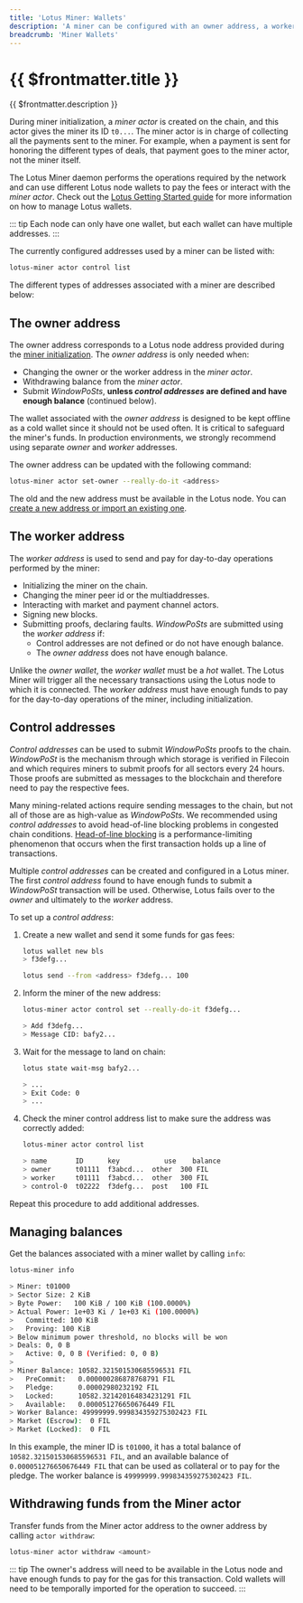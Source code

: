 ```yaml
---
title: 'Lotus Miner: Wallets'
description: 'A miner can be configured with an owner address, a worker address, and additional control addresses. This separation of addresses allows for more secure transfers and more granual management of each address.'
breadcrumb: 'Miner Wallets'
---
```


# {{ $frontmatter.title }}

{{ $frontmatter.description }}

During miner initialization, a _miner actor_ is created on the chain, and this actor gives the miner its ID `t0...`. The miner actor is in charge of collecting all the payments sent to the miner. For example, when a payment is sent for honoring the different types of deals, that payment goes to the miner actor, not the miner itself.

The Lotus Miner daemon performs the operations required by the network and can use different Lotus node wallets to pay the fees or interact with the _miner actor_. Check out the [Lotus Getting Started guide](../../get-started/lotus/send-and-receive-fil.md) for more information on how to manage Lotus wallets.

::: tip
Each node can only have one wallet, but each wallet can have multiple addresses.
:::

The currently configured addresses used by a miner can be listed with:

```sh
lotus-miner actor control list
```

The different types of addresses associated with a miner are described below:

## The owner address

The owner address corresponds to a Lotus node address provided during the [miner initialization](miner-setup.md). The _owner address_ is only needed when:

- Changing the owner or the worker address in the _miner actor_.
- Withdrawing balance from the _miner actor_.
- Submit _WindowPoSts_, **unless _control addresses_ are defined and have enough balance** (continued below).

The wallet associated with the _owner address_ is designed to be kept offline as a cold wallet since it should not be used often. It is critical to safeguard the miner's funds. In production environments, we strongly recommend using separate _owner_ and _worker_ addresses.

The owner address can be updated with the following command:

```sh
lotus-miner actor set-owner --really-do-it <address>
```

The old and the new address must be available in the Lotus node. You can [create a new address or import an existing one](../../get-started/lotus/send-and-receive-fil.md).

## The worker address

The _worker address_ is used to send and pay for day-to-day operations performed by the miner:

- Initializing the miner on the chain.
- Changing the miner peer id or the multiaddresses.
- Interacting with market and payment channel actors.
- Signing new blocks.
- Submitting proofs, declaring faults. _WindowPoSts_ are submitted using the _worker address_ if:
  - Control addresses are not defined or do not have enough balance.
  - The _owner address_ does not have enough balance.

Unlike the _owner wallet_, the _worker wallet_ must be a _hot_ wallet. The Lotus Miner will trigger all the necessary transactions using the Lotus node to which it is connected. The _worker address_ must have enough funds to pay for the day-to-day operations of the miner, including initialization.

## Control addresses

_Control addresses_ can be used to submit _WindowPoSts_ proofs to the chain. _WindowPoSt_ is the mechanism through which storage is verified in Filecoin and which requires miners to submit proofs for all sectors every 24 hours. Those proofs are submitted as messages to the blockchain and therefore need to pay the respective fees.

Many mining-related actions require sending messages to the chain, but not all of those are as high-value as _WindowPoSts_. We recommended using _control addresses_ to avoid head-of-line blocking problems in congested chain conditions. [Head-of-line blocking](https://en.wikipedia.org/wiki/Head-of-line_blocking) is a performance-limiting phenomenon that occurs when the first transaction holds up a line of transactions.

Multiple _control addresses_ can be created and configured in a Lotus miner. The first _control address_ found to have enough funds to submit a _WindowPoSt_ transaction will be used. Otherwise, Lotus fails over to the _owner_ and ultimately to the _worker_ address.

To set up a _control address_:

1. Create a new wallet and send it some funds for gas fees:

   ```sh
   lotus wallet new bls
   > f3defg...

   lotus send --from <address> f3defg... 100
   ```

1. Inform the miner of the new address:

   ```sh
   lotus-miner actor control set --really-do-it f3defg...

   > Add f3defg...
   > Message CID: bafy2...
   ```

1. Wait for the message to land on chain:

   ```sh
   lotus state wait-msg bafy2...

   > ...
   > Exit Code: 0
   > ...
   ```

1. Check the miner control address list to make sure the address was correctly added:

   ```sh
   lotus-miner actor control list

   > name       ID      key           use    balance
   > owner      t01111  f3abcd...  other  300 FIL
   > worker     t01111  f3abcd...  other  300 FIL
   > control-0  t02222  f3defg...  post   100 FIL
   ```

Repeat this procedure to add additional addresses.

## Managing balances

Get the balances associated with a miner wallet by calling `info`:

```bash
lotus-miner info

> Miner: t01000
> Sector Size: 2 KiB
> Byte Power:   100 KiB / 100 KiB (100.0000%)
> Actual Power: 1e+03 Ki / 1e+03 Ki (100.0000%)
>   Committed: 100 KiB
>   Proving: 100 KiB
> Below minimum power threshold, no blocks will be won
> Deals: 0, 0 B
>   Active: 0, 0 B (Verified: 0, 0 B)
>
> Miner Balance: 10582.321501530685596531 FIL
>   PreCommit:   0.000000286878768791 FIL
>   Pledge:      0.00002980232192 FIL
>   Locked:      10582.321420164834231291 FIL
>   Available:   0.000051276650676449 FIL
> Worker Balance: 49999999.999834359275302423 FIL
> Market (Escrow):  0 FIL
> Market (Locked):  0 FIL
```

In this example, the miner ID is `t01000`, it has a total balance of `10582.321501530685596531 FIL`, and an available balance of `0.000051276650676449 FIL` that can be used as collateral or to pay for the pledge. The worker balance is `49999999.999834359275302423 FIL`.

## Withdrawing funds from the Miner actor

Transfer funds from the Miner actor address to the owner address by calling `actor withdraw`:

```bash
lotus-miner actor withdraw <amount>
```

::: tip
The owner's address will need to be available in the Lotus node and have enough funds to pay for the gas for this transaction. Cold wallets will need to be temporally imported for the operation to succeed.
:::

